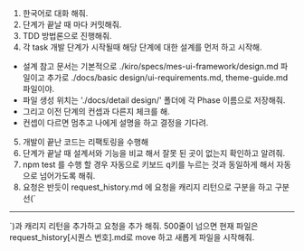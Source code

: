 <!------------------------------------------------------------------------------------
   Add Rules to this file or a short description and have Kiro refine them for you:   
-------------------------------------------------------------------------------------> 
1. 한국어로 대화 해줘.
2. 단계가 끝날 때 마다 커밋해줘.
3. TDD 방법론으로 진행해줘.
4. 각 task 개발 단계가 시작될때 해당 단계에 대한 설계를 먼저 하고 시작해. 
 - 설계 참고 문서는 기본적으로 ./kiro/specs/mes-ui-framework/design.md 파일이고 추가로 ./docs/basic design/ui-requirements.md, theme-guide.md 파일이야.
 - 파일 생성 위치는 './docs/detail design/' 폴더에 각 Phase 이름으로 저장해줘.  
 - 그리고 이전 단계의 컨셉과 다른지 체크를 해. 
 - 컨셉이 다르면 멈추고 나에게 설명을 하고 결정을 기다려.
5. 개발이 끝난 코드는 리팩토링을 수행해
6. 단계가 끝날 때 설계서와 기능을 비교 해서 잘못 된 곳이 없는지 확인하고 알려줘.
7. npm test 를 수행 할 경우 자동으로 키보드 q키를 누르는 것과 동일하게 해서 자동으로 넘어가도록 해줘.
8. 요청은 반듯이 request_history.md 에 요청을 캐리지 리턴으로 구분을 하고 구분선(`
------
`)과 캐리지 리턴을 추가하고 요청을 추가 해줘. 500줄이 넘으면 현재 파일은 request_history[시퀀스 번호].md로 move 하고 새롭게 파일을 시작해줘.